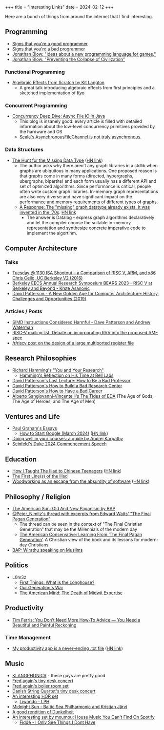 +++
title = "Interesting Links"
date = 2024-02-12
+++

Here are a bunch of things from around the internet that I find interesting.

## Programming

- [Signs that you're a good programmer](https://skatgame.net/mburo//courses/350/signs-that-you-re-a-good-programmer.html)
- [Signs that you're a bad programmer](https://web.archive.org/web/20230405060440/http://www.yacoset.com/Home/signs-that-you-re-a-bad-programmer)
- [Jonathan Blow: "Ideas about a new programming language for games."](https://www.youtube.com/watch?v=TH9VCN6UkyQ)
- [Jonathan Blow: "Preventing the Collapse of Civilization"](https://www.youtube.com/watch?v=pW-SOdj4Kkk)

### Functional Programming

- [Algebraic Effects from Scratch by Kit Langton](https://www.youtube.com/watch?v=qPvPdRbTF-E)
  - A great talk introducing algebraic effects from first principles and a sketched implementation of [Kyo](https://github.com/getkyo/kyo)

### Concurrent Programming

- [Concurrency Deep Dive: Async File IO in Java](https://concurrencydeepdives.com/asyncfileio.html)
  - This blog is insanely good: every article is filled with detailed information about the low-level concurrency primitives provided by the hardware and OS
  - [Scala's AsynchronousFileChannel is not truly asynchronous.](https://www.reddit.com/r/scala/comments/1b6k0cs/scalas_asynchronousfilechannel_is_not_truly/)

### Data Structures

- [The Hunt for the Missing Data Type](https://www.hillelwayne.com/post/graph-types/) ([HN link](https://news.ycombinator.com/item?id=39592444))
  - The author asks why there aren't any graph libraries in a stdlib when graphs are ubiquitous in many applications. One proposed reason is that graphs come in many forms (directed, hypergraphs, ubergraphs, bipartite) and each form usually has a different API and set of optimized algorithms. Since performance is critical, people often write custom graph libraries. In-memory graph representations are also very diverse and have significant impact on the performance and memory requirements of different types of graphs.
  - [A Response: The "missing" graph datatype already exists. It was invented in the '70s](https://tylerhou.com/posts/datalog-go-brrr/). [HN link](https://news.ycombinator.com/item?id=39606885)
    - The answer is Datalog - express graph algorithms declaratively and let the compiler choose the suitable in-memory representation and synthesize concrete imperative code to implement the algortihm.

## Computer Architecture

### Talks

- [Tuesday @ 1130 ISA Shootout – a Comparison of RISC V, ARM, and x86 Chris Celio, UC Berkeley V2 (2016)](https://www.youtube.com/watch?v=Ii_pEXKKYUg)
- [Berkeley EECS Annual Research Symposium BEARS 2023 - RISC V at Berkeley and Beyond - Krste Asanovic](https://www.youtube.com/watch?v=uThc5K0fErk)
- [David Patterson - A New Golden Age for Computer Architecture: History, Challenges and Opportunities (2019)](https://www.youtube.com/watch?v=kFT54hO1X8M)

### Articles / Posts

- [SIMD Instructions Considered Harmful - Dave Patterson and Andrew Waterman](https://www.sigarch.org/simd-instructions-considered-harmful/)
- [RISC-V mailing list: Debate on incorporating RVV into the proposed AME spec](https://lists.riscv.org/g/tech-attached-matrix-extension/topic/shared_ame_presentations/104585223)
- [/r/riscv post on the design of a large multiported register file](https://www.reddit.com/r/RISCV/comments/1c273nk/riscv_large_multiported_register_file_challenge/)

## Research Philosophies

- [Richard Hamming's "You and Your Research"](https://www.cs.virginia.edu/~robins/YouAndYourResearch.html)
  - [Hamming's Reflection on His Time at Bell Labs](https://sameerismail.org/hamming)
- [David Patterson's Last Lecture: How to Be a Bad Professor](https://www.youtube.com/watch?v=TK6EPvrmcBk)
- [David Patterson's How to Build a Bad Research Center](https://www2.eecs.berkeley.edu/Pubs/TechRpts/2013/EECS-2013-123.html)
- [David Patterson's How to Have a Bad Career](https://www.youtube.com/watch?v=Rn1w4MRHIhc)
- [Alberto Sangiovanni-Vincentelli's The Tides of EDA](https://ieeexplore.ieee.org/stamp/stamp.jsp?tp=&arnumber=1246165&tag=1) (The Age of Gods, The Age of Heroes, and The Age of Men)

## Ventures and Life

- [Paul Graham's Essays](https://paulgraham.com/articles.html)
  - [How to Start Google (March 2024)](https://paulgraham.com/google.html) ([HN link](https://news.ycombinator.com/item?id=39756865))
- [Doing well in your courses: a guide by Andrej Karpathy](https://cs.stanford.edu/people/karpathy/advice.html)
- [Seinfeld's Duke 2024 Commencement Speech](https://www.youtube.com/watch?v=76QV2SrSqgo)

## Education

- [How I Taught The Iliad to Chinese Teenagers](https://scholars-stage.org/how-i-taught-the-iliad-to-chinese-teenagers/) ([HN link](https://news.ycombinator.com/item?id=39420769))
- [The First Line(s) of the Iliad](https://philologicalcrocodile.wordpress.com/2019/04/06/the-first-lines-of-the-iliad/)
- [Woodworking as an escape from the absurdity of software](https://alinpanaitiu.com/blog/woodworking-escape-from-software-absurdity/) ([HN link](https://news.ycombinator.com/item?id=40245601))

## Philosophy / Religion

- [The American Sun: Old And New Paganism by BAP](https://theamericansun.com/2019/03/25/old-and-new-paganism-by-bap/)
- [@Peter_Nimitz's thread with excerpts from Edward Watts' "The Final Pagan Generation"](https://twitter.com/Peter_Nimitz/status/1784248781900480913)
  - The thread can be seen in the context of "The Final Christian Generation" that may be the Millennials of the modern day
  - [The American Conservative: Learning From ‘The Final Pagan Generation’](https://www.theamericanconservative.com/learning-from-the-final-pagan-generation/). A Christian view of the book and its lessons for modern-day Christians.
- [BAP: Wirathu speaking on Muslims](https://twitter.com/bronzeagemantis/status/1784134586366103879)

## Politics

- L0m3z
  - [First Things: What is the Longhouse?](https://archive.ph/BSEPn)
  - [Our Generation's War](https://archive.ph/RPVVm)
  - [The American Mind: The Death of Midwit Expertise](https://archive.ph/ytGCH)

## Productivity

- [Tim Ferris: You Don’t Need More How-To Advice — You Need a Beautiful and Painful Reckoning](https://tim.blog/2024/02/09/harajuku-moment/)

### Time Management

- [My productivity app is a never-ending .txt file](https://jeffhuang.com/productivity_text_file/) ([HN link](https://news.ycombinator.com/item?id=39432876))

## Music

- [KLANGPHONICS](https://www.youtube.com/watch?v=bixtQAq2LzE) - these guys are pretty good
- [Fred again's tiny desk concert](https://www.youtube.com/watch?v=4iQmPv_dTI0)
- [Fred again's boiler room set](https://www.youtube.com/watch?v=c0-hvjV2A5Y)
- [Danish String Quartet's tiny desk concert](https://www.youtube.com/watch?v=cfuEIHEZobc)
- [An interesting HÖR set](https://www.youtube.com/watch?v=7CXp2EaRaIU)
  - [Liwando - LPH](https://www.youtube.com/watch?v=-RLTwe-0MlY)
- [Midnight Sun - Baltic Sea Philharmonic and Kristjan Järvi](https://www.youtube.com/watch?v=ytS_9SQmGBo)
- [A good rendition of Dunkelheit](https://www.youtube.com/watch?v=znV_BYjx5T0)
- [An interesting set by moumou: House Music You Can't Find On Spotify](https://www.youtube.com/watch?v=_P2ilGmSXDk)
  - [Fidde - I Only See Things I Dont Have](https://www.youtube.com/watch?v=vwHx0BPj3vM)
